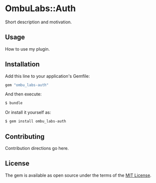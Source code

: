 # OmbuLabs::Auth
Short description and motivation.

## Usage
How to use my plugin.

## Installation
Add this line to your application's Gemfile:

```ruby
gem "ombu_labs-auth"
```

And then execute:
```bash
$ bundle
```

Or install it yourself as:
```bash
$ gem install ombu_labs-auth
```

## Contributing
Contribution directions go here.

## License
The gem is available as open source under the terms of the [MIT License](https://opensource.org/licenses/MIT).
